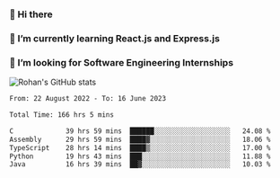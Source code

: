 ### 👋 Hi there 

<!--
**rohznmdev/rohznmdev** is a ✨ _special_ ✨ repository because its `README.md` (this file) appears on your GitHub profile.

Here are some ideas to get you started:

- 🔭 I’m currently working on ...
- 🌱 I’m currently learning Ruby and Ruby on Rails
- 👯 I’m looking to collaborate on ...
- 🤔 I’m looking for help with ...
- 💬 Ask me about ...
- 📫 How to reach me: ...
- 😄 Pronouns: ...
- ⚡ Fun fact: ...
-->
### 🌱 I’m currently learning React.js and Express.js
### 🤔 I’m looking for Software Engineering Internships
![Rohan's GitHub stats](https://github-readme-stats.vercel.app/api?username=rohznmdev&theme=dark&show_icons=true)

<!--START_SECTION:waka-->

```txt
From: 22 August 2022 - To: 16 June 2023

Total Time: 166 hrs 5 mins

C             39 hrs 59 mins  ██████░░░░░░░░░░░░░░░░░░░   24.08 %
Assembly      29 hrs 59 mins  ████▓░░░░░░░░░░░░░░░░░░░░   18.06 %
TypeScript    28 hrs 14 mins  ████▒░░░░░░░░░░░░░░░░░░░░   17.00 %
Python        19 hrs 43 mins  ███░░░░░░░░░░░░░░░░░░░░░░   11.88 %
Java          16 hrs 39 mins  ██▓░░░░░░░░░░░░░░░░░░░░░░   10.03 %
```

<!--END_SECTION:waka-->
